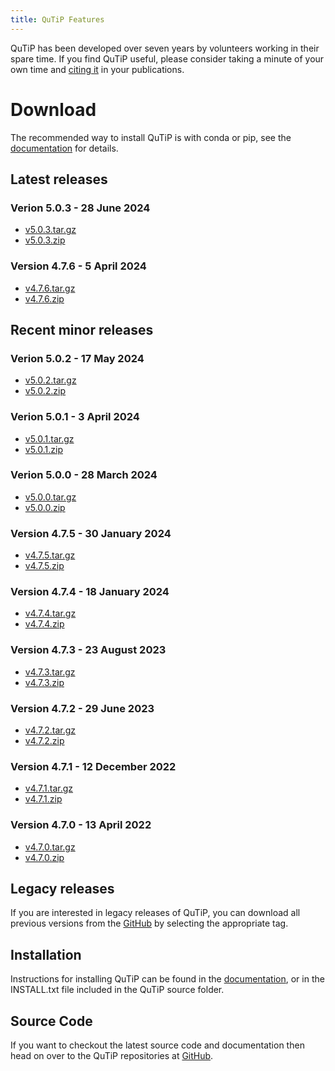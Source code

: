 ```yaml
---
title: QuTiP Features
---
```


<div class="row">
<div class="col-md-12">
<div class="alert alert-danger">
QuTiP has been developed over seven years by volunteers working in their spare time.  If you find QuTiP useful, please consider taking a minute of your own time and <a href='citing.html'>citing it</a> in your publications.
</div>
</div>
</div>

# Download

The recommended way to install QuTiP is with conda or pip, see the
[documentation](https://qutip.org/docs/latest/installation.html) for details.

## Latest releases

### Verion 5.0.3 - 28 June 2024

 - <a onclick="javascript:_gaq.push(['_trackEvent','download','qutip','qutip-5.0.3.tar.gz']); void(0);"
      href="https://github.com/qutip/qutip/archive/v5.0.3.tar.gz">v5.0.3.tar.gz</a>
 - <a onclick="javascript:_gaq.push(['_trackEvent','download','qutip','qutip-5.0.2.zip']); void(0);"
      href="https://github.com/qutip/qutip/archive/v5.0.3.zip">v5.0.3.zip</a>


### Version 4.7.6 - 5 April 2024

 - <a onclick="javascript:_gaq.push(['_trackEvent','download','qutip','qutip-4.7.6.tar.gz']); void(0);"
      href="https://github.com/qutip/qutip/archive/v4.7.6.tar.gz">v4.7.6.tar.gz</a>
 - <a onclick="javascript:_gaq.push(['_trackEvent','download','qutip','qutip-4.7.6.zip']); void(0);"
      href="https://github.com/qutip/qutip/archive/v4.7.6.zip">v4.7.6.zip</a>


## Recent minor releases

### Verion 5.0.2 - 17 May 2024

 - <a onclick="javascript:_gaq.push(['_trackEvent','download','qutip','qutip-5.0.2.tar.gz']); void(0);"
      href="https://github.com/qutip/qutip/archive/v5.0.2.tar.gz">v5.0.2.tar.gz</a>
 - <a onclick="javascript:_gaq.push(['_trackEvent','download','qutip','qutip-5.0.2.zip']); void(0);"
      href="https://github.com/qutip/qutip/archive/v5.0.2.zip">v5.0.2.zip</a>

### Verion 5.0.1 - 3 April 2024

 - <a onclick="javascript:_gaq.push(['_trackEvent','download','qutip','qutip-5.0.1.tar.gz']); void(0);"
      href="https://github.com/qutip/qutip/archive/v5.0.1.tar.gz">v5.0.1.tar.gz</a>
 - <a onclick="javascript:_gaq.push(['_trackEvent','download','qutip','qutip-5.0.1.zip']); void(0);"
      href="https://github.com/qutip/qutip/archive/v5.0.1.zip">v5.0.1.zip</a>

### Verion 5.0.0 - 28 March 2024

 - <a onclick="javascript:_gaq.push(['_trackEvent','download','qutip','qutip-5.0.0.tar.gz']); void(0);"
      href="https://github.com/qutip/qutip/archive/v5.0.0.tar.gz">v5.0.0.tar.gz</a>
 - <a onclick="javascript:_gaq.push(['_trackEvent','download','qutip','qutip-5.0.0.zip']); void(0);"
      href="https://github.com/qutip/qutip/archive/v5.0.0.zip">v5.0.0.zip</a>


### Version 4.7.5 - 30 January 2024

 - <a onclick="javascript:_gaq.push(['_trackEvent','download','qutip','qutip-4.7.5.tar.gz']); void(0);"
      href="https://github.com/qutip/qutip/archive/v4.7.5.tar.gz">v4.7.5.tar.gz</a>
 - <a onclick="javascript:_gaq.push(['_trackEvent','download','qutip','qutip-4.7.5.zip']); void(0);"
      href="https://github.com/qutip/qutip/archive/v4.7.5.zip">v4.7.5.zip</a>


### Version 4.7.4 - 18 January 2024

 - <a onclick="javascript:_gaq.push(['_trackEvent','download','qutip','qutip-4.7.4.tar.gz']); void(0);"
      href="https://github.com/qutip/qutip/archive/v4.7.4.tar.gz">v4.7.4.tar.gz</a>
 - <a onclick="javascript:_gaq.push(['_trackEvent','download','qutip','qutip-4.7.4.zip']); void(0);"
      href="https://github.com/qutip/qutip/archive/v4.7.4.zip">v4.7.4.zip</a>


### Version 4.7.3 - 23 August 2023

 - <a onclick="javascript:_gaq.push(['_trackEvent','download','qutip','qutip-4.7.3.tar.gz']); void(0);"
      href="https://github.com/qutip/qutip/archive/v4.7.3.tar.gz">v4.7.3.tar.gz</a>
 - <a onclick="javascript:_gaq.push(['_trackEvent','download','qutip','qutip-4.7.3.zip']); void(0);"
      href="https://github.com/qutip/qutip/archive/v4.7.3.zip">v4.7.3.zip</a>


### Version 4.7.2 - 29 June 2023

 - <a onclick="javascript:_gaq.push(['_trackEvent','download','qutip','qutip-4.7.2.tar.gz']); void(0);"
      href="https://github.com/qutip/qutip/archive/v4.7.2.tar.gz">v4.7.2.tar.gz</a>
 - <a onclick="javascript:_gaq.push(['_trackEvent','download','qutip','qutip-4.7.2.zip']); void(0);"
      href="https://github.com/qutip/qutip/archive/v4.7.2.zip">v4.7.2.zip</a>


### Version 4.7.1 - 12 December 2022

 - <a onclick="javascript:_gaq.push(['_trackEvent','download','qutip','qutip-4.7.1.tar.gz']); void(0);"
      href="https://github.com/qutip/qutip/archive/v4.7.1.tar.gz">v4.7.1.tar.gz</a>
 - <a onclick="javascript:_gaq.push(['_trackEvent','download','qutip','qutip-4.7.1.zip']); void(0);" href="https://github.com/qutip/qutip/archive/v4.7.1.zip">v4.7.1.zip</a>


### Version 4.7.0 - 13 April 2022

 - <a onclick="javascript:_gaq.push(['_trackEvent','download','qutip','qutip-4.7.0.tar.gz']); void(0);"
      href="https://github.com/qutip/qutip/archive/v4.7.0.tar.gz">v4.7.0.tar.gz</a>
 - <a onclick="javascript:_gaq.push(['_trackEvent','download','qutip','qutip-4.7.0.zip']); void(0);"
      href="https://github.com/qutip/qutip/archive/v4.7.0.zip">v4.7.0.zip</a>


## Legacy releases

If you are interested in legacy releases of QuTiP, you can download all previous
versions from the [GitHub](https://github.com/qutip/qutip/tags) by selecting the appropriate tag.


## Installation

Instructions for installing QuTiP can be found in the [documentation](/documentation.html), or
in the INSTALL.txt file included in the QuTiP source folder.


## Source Code

If you want to checkout the latest source code and documentation then head on
over to the QuTiP repositories at [GitHub](https://github.com/qutip).

